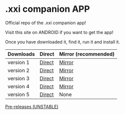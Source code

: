 # .xxi companion APP
Official repo of the .xxi companion app!

Visit this site on ANDROID if you want to get the app!

Once you have downloaded it, find it, run it and install it.

| Downloads | Direct | Mirror (recommended)|
| --------- | ------|--------|
|version 1| [Direct](https://github.com/TeamCstudios/XXIcompanionAPP/raw/master/XXIcompanion.apk)|[Mirror](http://www.mediafire.com/file/8su4m2j547j6867/XXIcompanion.apk)
|version 2| [Direct](https://github.com/TeamCstudios/XXIcompanionAPP/raw/master/XXIcompanion%20v2.apk)|[Mirror](http://www.mediafire.com/file/hgexd4bd51k7gaw/XXIcompanion_v2.apk)
|version 3| [Direct](https://github.com/TeamCstudios/XXIcompanionAPP/raw/master/XXIcompanion%20v3.apk)|[Mirror](http://www.mediafire.com/file/myzwu3p9ix3zrrq/XXIcompanion_v3.apk)
|version 4| [Direct](https://github.com/TeamCstudios/XXIcompanionAPP/raw/master/XXIcompanion%20v4.apk)|[Mirror](http://www.mediafire.com/file/vadp315flzx33iq/XXIcompanion_v4.apk)
|version 5| [Direct](https://github.com/TeamCstudios/XXIcompanionAPP/raw/master/XXIcompanion%20v5.apk)| None

[Pre-releases (UNSTABLE)](prereleases)
